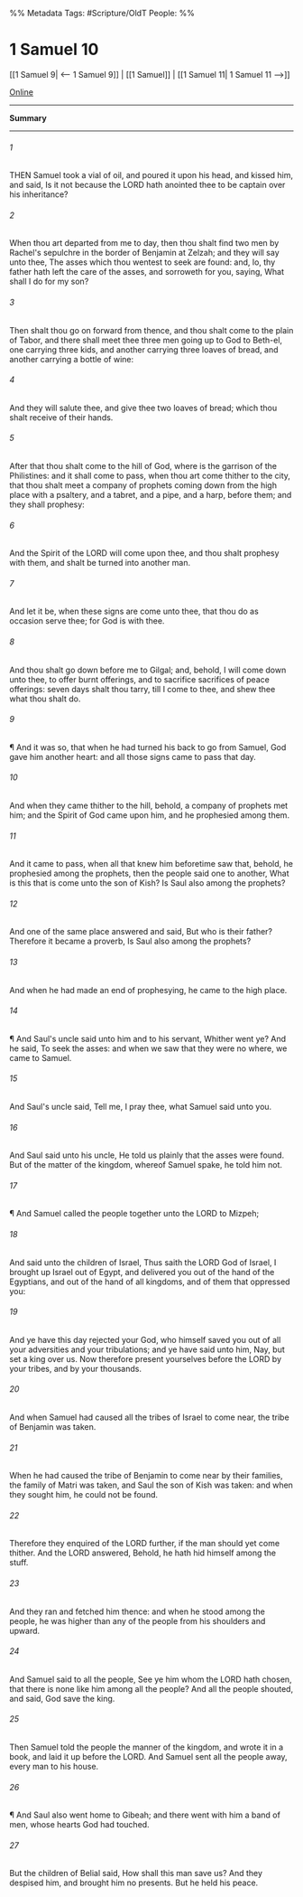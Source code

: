 

%% Metadata
Tags: #Scripture/OldT
People: 
%%
# 1 Samuel 10
[[1 Samuel 9| <-- 1 Samuel 9]] | [[1 Samuel]] | [[1 Samuel 11| 1 Samuel 11 -->]]

[Online](https://churchofjesuschrist.org/study/scriptures/ot/1-sam/10?lang=eng)

---
__Summary__



---

###### 1
THEN Samuel took a vial of oil, and poured it upon his head, and kissed him, and said, Is it not because the LORD hath anointed thee to be captain over his inheritance?
###### 2
When thou art departed from me to day, then thou shalt find two men by Rachel's sepulchre in the border of Benjamin at Zelzah; and they will say unto thee, The asses which thou wentest to seek are found: and, lo, thy father hath left the care of the asses, and sorroweth for you, saying, What shall I do for my son?
###### 3
Then shalt thou go on forward from thence, and thou shalt come to the plain of Tabor, and there shall meet thee three men going up to God to Beth-el, one carrying three kids, and another carrying three loaves of bread, and another carrying a bottle of wine:
###### 4
And they will salute thee, and give thee two loaves of bread; which thou shalt receive of their hands.
###### 5
After that thou shalt come to the hill of God, where is the garrison of the Philistines: and it shall come to pass, when thou art come thither to the city, that thou shalt meet a company of prophets coming down from the high place with a psaltery, and a tabret, and a pipe, and a harp, before them; and they shall prophesy:
###### 6
And the Spirit of the LORD will come upon thee, and thou shalt prophesy with them, and shalt be turned into another man.
###### 7
And let it be, when these signs are come unto thee, that thou do as occasion serve thee; for God is with thee.
###### 8
And thou shalt go down before me to Gilgal; and, behold, I will come down unto thee, to offer burnt offerings, and to sacrifice sacrifices of peace offerings: seven days shalt thou tarry, till I come to thee, and shew thee what thou shalt do.
###### 9
¶ And it was so, that when he had turned his back to go from Samuel, God gave him another heart: and all those signs came to pass that day.
###### 10
And when they came thither to the hill, behold, a company of prophets met him; and the Spirit of God came upon him, and he prophesied among them.
###### 11
And it came to pass, when all that knew him beforetime saw that, behold, he prophesied among the prophets, then the people said one to another, What is this that is come unto the son of Kish?  Is Saul also among the prophets?
###### 12
And one of the same place answered and said, But who is their father?  Therefore it became a proverb, Is Saul also among the prophets?
###### 13
And when he had made an end of prophesying, he came to the high place.
###### 14
¶ And Saul's uncle said unto him and to his servant, Whither went ye?  And he said, To seek the asses: and when we saw that they were no where, we came to Samuel.
###### 15
And Saul's uncle said, Tell me, I pray thee, what Samuel said unto you.
###### 16
And Saul said unto his uncle, He told us plainly that the asses were found.  But of the matter of the kingdom, whereof Samuel spake, he told him not.
###### 17
¶ And Samuel called the people together unto the LORD to Mizpeh;
###### 18
And said unto the children of Israel, Thus saith the LORD God of Israel, I brought up Israel out of Egypt, and delivered you out of the hand of the Egyptians, and out of the hand of all kingdoms, and of them that oppressed you:
###### 19
And ye have this day rejected your God, who himself saved you out of all your adversities and your tribulations; and ye have said unto him, Nay, but set a king over us.  Now therefore present yourselves before the LORD by your tribes, and by your thousands.
###### 20
And when Samuel had caused all the tribes of Israel to come near, the tribe of Benjamin was taken.
###### 21
When he had caused the tribe of Benjamin to come near by their families, the family of Matri was taken, and Saul the son of Kish was taken: and when they sought him, he could not be found.
###### 22
Therefore they enquired of the LORD further, if the man should yet come thither.  And the LORD answered, Behold, he hath hid himself among the stuff.
###### 23
And they ran and fetched him thence: and when he stood among the people, he was higher than any of the people from his shoulders and upward.
###### 24
And Samuel said to all the people, See ye him whom the LORD hath chosen, that there is none like him among all the people? And all the people shouted, and said, God save the king.
###### 25
Then Samuel told the people the manner of the kingdom, and wrote it in a book, and laid it up before the LORD.  And Samuel sent all the people away, every man to his house.
###### 26
¶ And Saul also went home to Gibeah; and there went with him a band of men, whose hearts God had touched.
###### 27
But the children of Belial said, How shall this man save us? And they despised him, and brought him no presents.  But he held his peace.



